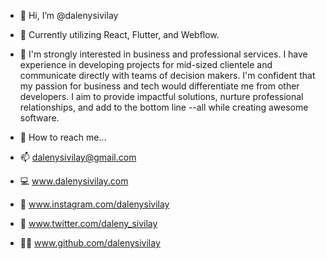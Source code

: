 - 👋 Hi, I’m @dalenysivilay
- 💪 Currently utilizing React, Flutter, and Webflow.
- 🚀 I'm strongly interested in business and professional services. 
I have experience in developing projects for mid-sized clientele and communicate directly with teams of decision makers. 
I'm confident that my passion for business and tech would differentiate me from other developers. 
I aim to provide impactful solutions, nurture professional relationships, and add to the bottom line --all while creating awesome software.

- 📱 How to reach me...
- 📫 dalenysivilay@gmail.com
- 💻 www.dalenysivilay.com
- 📸 www.instagram.com/dalenysivilay
- 🐣 www.twitter.com/daleny_sivilay
- 👩‍💻 www.github.com/dalenysivilay


<!---
dalenysivilay/dalenysivilay is a ✨ special ✨ repository because its `README.md` (this file) appears on your GitHub profile.
You can click the Preview link to take a look at your changes.
--->
